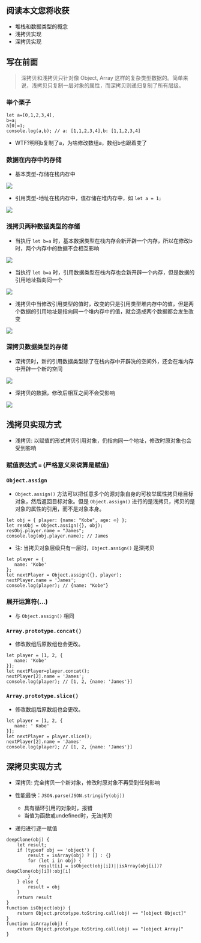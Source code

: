 ## 阅读本文您将收获
* 堆栈和数据类型的概念
* 浅拷贝实现
* 深拷贝实现

## 写在前面
> 深拷贝和浅拷贝只针对像 Object, Array 这样的复杂类型数据的。简单来说，浅拷贝只复制一层对象的属性，而深拷贝则递归复制了所有层级。

### 举个栗子

```
let a=[0,1,2,3,4],
b=a;
a[0]=1;
console.log(a,b); // a: [1,1,2,3,4],b: [1,1,2,3,4]
```
* WTF?明明b复制了a，为啥修改数组a，数组b也跟着变了

### 数据在内存中的存储
* 基本类型-存储在栈内存中

![](../images/deepClone/1-基本类型存储.png)

* 引用类型-地址在栈内存中，值存储在堆内存中，如 `let a = 1;`

![](../images/deepClone/3-引用类型存储.png)

### 浅拷贝两种数据类型的存储
* 当执行 `let b=a` 时，基本数据类型在栈内存会新开辟一个内存，所以在修改b时，两个内存中的数据不会相互影响

![](../images/deepClone/2-浅拷贝.png)

* 当执行 `let b=a` 时，引用数据类型在栈内存也会新开辟一个内存，但是数据的引用地址指向同一个

![](../images/deepClone/4-浅拷贝引用类型.png)

* 浅拷贝中当修改引用类型的值时，改变的只是引用类型堆内存中的值，但是两个数据的引用地址是指向同一个堆内存中的值，就会造成两个数据都会发生改变

![](../images/deepClone/5-修改浅拷贝引用类型.png)

### 深拷贝数据类型的存储
* 深拷贝时，新的引用数据类型除了在栈内存中开辟洗的空间外，还会在堆内存中开辟一个新的空间

![](../images/deepClone/6-深拷贝.png)

* 深拷贝的数据，修改后相互之间不会受影响

![](../images/deepClone/7-修改深拷贝引用类型.png)

## 浅拷贝实现方式
* 浅拷贝: 以赋值的形式拷贝引用对象，仍指向同一个地址，修改时原对象也会受到影响

### 赋值表达式 `=` (严格意义来说算是赋值)
### `Object.assign`
* `Object.assign()` 方法可以把任意多个的源对象自身的可枚举属性拷贝给目标对象，然后返回目标对象。但是 `Object.assign()` 进行的是浅拷贝，拷贝的是对象的属性的引用，而不是对象本身。

```
let obj = { player: {name: "Kobe", age: ∞} };
let resObj = Object.assign({}, obj);
resObj.player.name = "James";
console.log(obj.player.name); // James
```

* 注: 当拷贝对象层级只有一层时，`Object.assign()` 是深拷贝

```
let player = {
   name: 'Kobe'
};
let nextPlayer = Object.assign({}, player);
nextPlayer.name = 'James';
console.log(player); // {name: "Kobe"}
```

### 展开运算符(...)
* 与  `Object.assign()` 相同

### `Array.prototype.concat()`
* 修改数组后原数组也会更改。

```
let player = [1, 2, {
   name: 'Kobe'
}];
let nextPlayer=player.concat();    
nextPlayer[2].name = 'James';
console.log(player); // [1, 2, {name: 'James'}]
```

### `Array.prototype.slice()`
* 修改数组后原数组也会更改。

```
let player = [1, 2, {
   name: ' Kobe'
}];
let nextPlayer = player.slice();
nextPlayer[2].name = 'James'
console.log(player); // [1, 2, {name: 'James'}]
```

## 深拷贝实现方式
* 深拷贝: 完全拷贝一个新对象，修改时原对象不再受到任何影响

* 性能最快：`JSON.parse(JSON.stringify(obj))`
	* 具有循环引用的对象时，报错
	* 当值为函数或undefined时，无法拷贝

* 递归进行逐一赋值

```
deepClone(obj) {
    let result;
    if (typeof obj == 'object') {
        result = isArray(obj) ? [] : {}
        for (let i in obj) {
            result[i] = isObject(obj[i])||isArray(obj[i])?deepClone(obj[i]):obj[i]
        }
    } else {
        result = obj
    }
    return result
}
function isObject(obj) {
    return Object.prototype.toString.call(obj) == "[object Object]"
}
function isArray(obj) {
    return Object.prototype.toString.call(obj) == "[object Array]"
}
```
